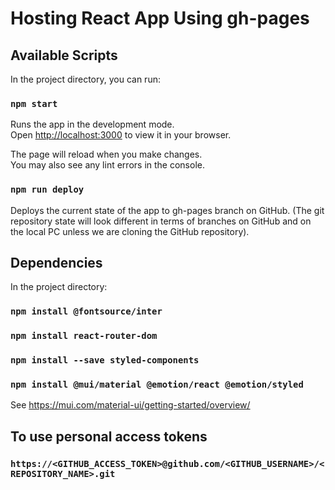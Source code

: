 # Hosting React App Using gh-pages

## Available Scripts

In the project directory, you can run:

### `npm start`

Runs the app in the development mode.\
Open [http://localhost:3000](http://localhost:3000) to view it in your browser.

The page will reload when you make changes.\
You may also see any lint errors in the console.

### `npm run deploy`

Deploys the current state of the app to gh-pages branch on GitHub. (The git repository state will look different in terms of branches on GitHub and on the local PC unless we are cloning the GitHub repository).

## Dependencies

In the project directory:

### `npm install @fontsource/inter`

### `npm install react-router-dom`

### `npm install --save styled-components`

### `npm install @mui/material @emotion/react @emotion/styled`
See https://mui.com/material-ui/getting-started/overview/

## To use personal access tokens

### `https://<GITHUB_ACCESS_TOKEN>@github.com/<GITHUB_USERNAME>/<REPOSITORY_NAME>.git`